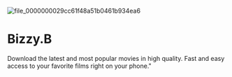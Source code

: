 ![file_0000000029cc61f48a51b0461b934ea6](https://github.com/user-attachments/assets/935cd282-745c-4cee-bf82-847ec766690b)
# Bizzy.B
Download the latest and most popular movies in high quality. Fast and easy access to your favorite films right on your phone."
